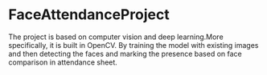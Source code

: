 # FaceAttendanceProject
The project is based on computer vision and deep learning.More specifically, it is built in OpenCV. By
training the model with existing images and then detecting the faces and marking the presence based on
face comparison in attendance sheet.
